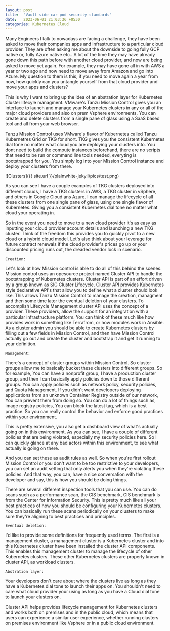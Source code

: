 ```yaml
---
layout: post
title:  "Vault side car pod security standards"
date:   2023-06-01 21:03:36 +0530
categories: Kubernetes Cloud 
---
```



Many Engineers I talk to nowadays are facing a challenge, they have been asked to move their companies apps and infrastructure to a particular cloud provider. They are often asking me about the downside to going fully GCP native or, fully Azure native etc.. A lot of the time they may have already gone down this path before with another cloud provider, and now are being asked to move yet again. For example, they may have gone all in with AWS a year or two ago and now need to move away from Amazon and go into Azure. My question to them is this, if you need to move again a year from now, how quickly can you untangle yourself from that cloud provider and move your apps and clusters? 

This is why I want to bring up the idea of an abstration layer for Kubernetes Cluster lifecyle managment. VMware's Tanzu Mission Control gives you an interface to launch and manage your Kubernetes clusters in any or all of the major cloud providers and also on prem Vsphere environments. You can create and delete clusters from a single pane of glass using a SaaS based tool and all from your web browser.

Tanzu Mission Control uses VMware's flavor of Kubernetes called Tanzu Kubernetres Grid or TKG for short. TKG gives you the consistent Kubernetes dial tone no matter what cloud you are deploying your clusters into. You dont need to build the compute instances beforehand, there are no scripts that need to be run or command line tools needed, everyting is bootstrapped for you. You simply log into your Mission Control instance and deploy your clusters from there.

![Clusters]({{ site.url }}/plainwhite-jekyll/pics/test.png)

As you can see I have a couple examples of TKG clusters deployed into different clouds, I have a TKG clusters in AWS, a TKG cluster in vSphere, and others in Google Cloud ans Azure. I can manage the lifecycle of all these clusters from one single pane of glass, using one single flavor of Kubernetes. Giving you a consistent Kubernetes dial tone no matter what cloud your operating in.

So in the event you need to move to a new cloud provider it's as easy as inputting your cloud provider account details and launching a new TKG cluster. Think of the freedom this provides you to quickly pivot to a new cloud or a hybrid cloud model. Let's also think about your leverage for future contract renewals if the cloud provider's prices go up or your discounted pricing runs out, the dreaded vendor lock in scenario.



```
Creation: 
```


Let's look at how Mission control is able to do all of this behind the scenes. Mission control uses an opesource project named Cluster API to handle the bootstrapping of Kubernetes clusters. Cluster API is part of an effort driven by a group known as SIG Cluster Lifecycle. Cluster API provides Kubernetes style declarative API's that allow you to define what a cluster should look like. This allows Tanzu Mission Control to manage the creation, managment and then some time later the eventual deletion of your clusters. To accomplish Lifecycle Management cluster API uses the concept of a provider. These providers, allow the support for an integration with a particular infrastructure platform. You can think of these much like how provides work in something like Terrafrom, or how modules work in Ansible. As a cluster admin you should be able to create Kubernetes clusters by filling out a few fields in Mission Control, and then have Mission Control actually go out and create the cluster and bootstrap it and get it running to your definition.


```
Management:
```

There's a concept of cluster groups within Mission Control. So cluster groups allow me to basically bucket these clusters into different groups. So for example, You can have a nonprofit group, I have a production cluster group, and then I can basically apply policies down to those different groups. You can apply policies such as network policy, security policies, and Quota Management. If you didn't want developers deploying applications from an unknown Container Registry outside of our network, You can prevent them from doing so. You can do a lot of things such as, image registry policies, You can block the latest tag, which is a best practice. So you can really control the behavior and enforce good practices within your environment.

This is pretty extensive, you also get a dashboard view of what's actually going on in this environment. As you can see, I have a couple of different policies that are being violated, especially my security policies here. So I can quickly glance at any bad actors within this environment, to see what actually is going on there.


And you can set these as audit rules as well. So when you're first rollout Mission Control or you don't want to be too restrictive to your developers, you can set an audit setting that only alerts you when they're violating these policies. And that way, you can, have a nice conversation with the developer and say, this is how you should be doing things.


There are several different inspection tools that you can use. You can do scans such as a performance scan, the CIS benchmark, CIS benchmark is from the Center for Information Security. This is pretty much like all your best practices of how you should be configuring your Kubernetes clusters. You can basically run these scans periodically on your clusters to make sure they're aligning to best practices and principles.




```
Eventual deletion:
```







I'd like to provide some definitions for frequently used terms. The first is a management cluster, a management cluster is a Kubernetes cluster and into this Kubernetes cluster have been installed the cluster API components. This enables this management cluster to manage the lifecycle of other Kubernetes clusters. These other Kubernetes clusters are properly known in cluster API, as workload clusters. 



```
Abstration layer:
```

Your developers don't care about where the clusters live as long as they have a Kubernetes dial tone to launch their apps on. You shouldn't need to care what cloud provider your using as long as you have a Cloud dial tone to launch your clusters on.

Cluster API helps provides lifecycle management for Kubernetes clusters and works both on premises and in the public cloud, which means that users can experience a similar user experience, whether running clusters on premises environment like Vsphere or in a public cloud environment.







